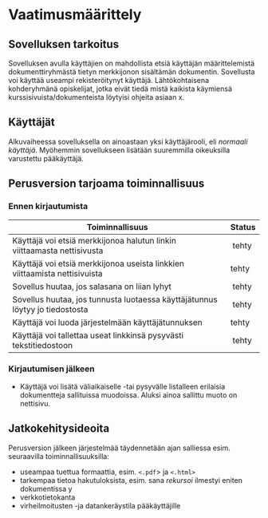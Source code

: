 # Vaatimusmäärittely
## Sovelluksen tarkoitus
Sovelluksen avulla käyttäjien on mahdollista etsiä käyttäjän määrittelemistä dokumenttiryhmästä tietyn merkkijonon sisältämän dokumentin. Sovellusta voi käyttää useampi rekisteröitynyt käyttäjä. Lähtökohtaisena kohderyhmänä opiskelijat, jotka eivät tiedä mistä kaikista käymiensä kurssisivuista/dokumenteista löytyisi ohjeita asiaan x.
## Käyttäjät
Alkuvaiheessa sovelluksella on ainoastaan yksi käyttäjärooli, eli *normaali käyttäjä*. Myöhemmin sovellukseen lisätään suuremmilla oikeuksilla varustettu pääkäyttäjä.
## Perusversion tarjoama toiminnallisuus
### Ennen kirjautumista
Toiminnallisuus | Status
--------------- | ------
Käyttäjä voi etsiä merkkijonoa halutun linkin viittaamasta nettisivusta | tehty
Käyttäjä voi etsiä merkkijonoa useista linkkien viittaamista nettisivuista | tehty
Sovellus huutaa, jos salasana on liian lyhyt | tehty
Sovellus huutaa, jos tunnusta luotaessa käyttäjätunnus löytyy jo tiedostosta | tehty
Käyttäjä voi luoda järjestelmään käyttäjätunnuksen | tehty
Käyttäjä voi tallettaa useat linkkinsä pysyvästi tekstitiedostoon | tehty

### Kirjautumisen jälkeen
* Käyttäjä voi lisätä väliaikaiselle -tai pysyvälle listalleen erilaisia dokumentteja sallituissa muodoissa. Aluksi ainoa sallittu muoto on nettisivu.
## Jatkokehitysideoita
Perusversion jälkeen järjestelmää täydennetään ajan salliessa esim. seuraavilla toiminnallisuuksilla:
* useampaa tuettua formaattia, esim. `<.pdf`> ja `<.html>`
* tarkempaa tietoa hakutuloksista, esim. sana *rekursoi* ilmestyi eniten dokumentissa y
* verkkotietokanta
* virheilmoitusten -ja datankeräystila pääkäyttäjille
